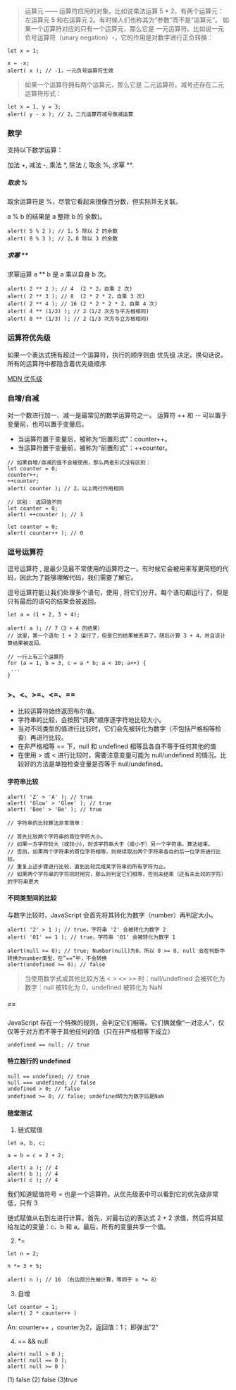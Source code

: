 > 运算元 —— 运算符应用的对象。比如说乘法运算 5 * 2，有两个运算元：左运算元 5 和右运算元 2。有时候人们也称其为“参数”而不是“运算元”。
> 如果一个运算符对应的只有一个运算元，那么它是 一元运算符。比如说一元负号运算符（unary negation）-，它的作用是对数字进行正负转换：
```
let x = 1;

x = -x;
alert( x ); // -1，一元负号运算符生效
```
> 如果一个运算符拥有两个运算元，那么它是 二元运算符。减号还存在二元运算符形式：
```
let x = 1, y = 3;
alert( y - x ); // 2，二元运算符减号做减运算
```

### 数学
支持以下数学运算：

加法 +,
减法 -,
乘法 *,
除法 /,
取余 %,
求幂 **.

##### 取余 %
取余运算符是 %，尽管它看起来很像百分数，但实际并无关联。

a % b 的结果是 a 整除 b 的 余数)。
```
alert( 5 % 2 ); // 1，5 除以 2 的余数
alert( 8 % 3 ); // 2，8 除以 3 的余数
```

##### 求幂 **
求幂运算 a ** b 是 a 乘以自身 b 次。
```
alert( 2 ** 2 ); // 4  (2 * 2，自乘 2 次)
alert( 2 ** 3 ); // 8  (2 * 2 * 2，自乘 3 次)
alert( 2 ** 4 ); // 16 (2 * 2 * 2 * 2，自乘 4 次)
alert( 4 ** (1/2) ); // 2（1/2 次方与平方根相同)
alert( 8 ** (1/3) ); // 2（1/3 次方与立方根相同)
```

### 运算符优先级
如果一个表达式拥有超过一个运算符，执行的顺序则由 优先级 决定。换句话说，所有的运算符中都隐含着优先级顺序

[MDN 优先级](https://developer.mozilla.org/zh-CN/docs/Web/JavaScript/Reference/Operators/Operator_Precedence)

### 自增/自减
对一个数进行加一、减一是最常见的数学运算符之一。
运算符 ++ 和 -- 可以置于变量前，也可以置于变量后。

- 当运算符置于变量后，被称为“后置形式”：counter++。
- 当运算符置于变量前，被称为“前置形式”：++counter。
```
// 如果自增/自减的值不会被使用，那么两者形式没有区别：
let counter = 0;
counter++;
++counter;
alert( counter ); // 2，以上两行作用相同

// 区别： 返回值不同
let counter = 0;
alert( ++counter ); // 1

let counter = 0;
alert( counter++ ); // 0
```

### 逗号运算符
逗号运算符 , 是最少见最不常使用的运算符之一。有时候它会被用来写更简短的代码，因此为了能够理解代码，我们需要了解它。

逗号运算符能让我们处理多个语句，使用 , 将它们分开。每个语句都运行了，但是只有最后的语句的结果会被返回。
```
let a = (1 + 2, 3 + 4);

alert( a ); // 7（3 + 4 的结果）
// 这里，第一个语句 1 + 2 运行了，但是它的结果被丢弃了。随后计算 3 + 4，并且该计算结果被返回。

// 一行上有三个运算符
for (a = 1, b = 3, c = a * b; a < 10; a++) {
 ...
}
```

### >、<、>=、<=、==
- 比较运算符始终返回布尔值。
- 字符串的比较，会按照“词典”顺序逐字符地比较大小。
- 当对不同类型的值进行比较时，它们会先被转化为数字（不包括严格相等检查）再进行比较。
- 在非严格相等 == 下，null 和 undefined 相等且各自不等于任何其他的值
- 在使用 > 或 < 进行比较时，需要注意变量可能为 null/undefined 的情况。比较好的方法是单独检查变量是否等于 null/undefined。

#### 字符串比较
```
alert( 'Z' > 'A' ); // true
alert( 'Glow' > 'Glee' ); // true
alert( 'Bee' > 'Be' ); // true

// 字符串的比较算法非常简单：

// 首先比较两个字符串的首位字符大小。
// 如果一方字符较大（或较小），则该字符串大于（或小于）另一个字符串。算法结束。
// 否则，如果两个字符串的首位字符相等，则继续取出两个字符串各自的后一位字符进行比较。
// 重复上述步骤进行比较，直到比较完成某字符串的所有字符为止。
// 如果两个字符串的字符同时用完，那么则判定它们相等，否则未结束（还有未比较的字符）的字符串更大
```
#### 不同类型间的比较
与数字比较时，JavaScript 会首先将其转化为数字（number）再判定大小。
```
alert( '2' > 1 ); // true，字符串 '2' 会被转化为数字 2
alert( '01' == 1 ); // true，字符串 '01' 会被转化为数字 1

alert(null >= 0); // true; Number(null)为0，所以 0 >= 0, null 会在判断中转换为number类型，在”==“中，不会转换
alert(undefined >= 0); // false
```
> 当使用数学式或其他比较方法 < > <= >= 时：null/undefined 会被转化为数字：null 被转化为 0，undefined 被转化为 NaN

##### ==
JavaScript 存在一个特殊的规则，会判定它们相等。它们俩就像“一对恋人”，仅仅等于对方而不等于其他任何的值（只在非严格相等下成立）
```
undefined == null; // true
```


#### 特立独行的 undefined
```
null == undefined; // true 
null === undefined; // false
undefined > 0; // false
undefined >= 0; // false; undefined转为为数字后是NaN

```

#### 随堂测试
1. 链式赋值
```
let a, b, c;

a = b = c = 2 + 2;

alert( a ); // 4
alert( b ); // 4
alert( c ); // 4
```
我们知道赋值符号 = 也是一个运算符。从优先级表中可以看到它的优先级非常低，只有 3

链式赋值从右到左进行计算。首先，对最右边的表达式 2 + 2 求值，然后将其赋给左边的变量：c、b 和 a。最后，所有的变量共享一个值。

2. *=
```
let n = 2;

n *= 3 + 5;

alert( n ); // 16 （右边部分先被计算，等同于 n *= 8）
```

3. 自增
```
let counter = 1;
alert( 2 * counter++ )
```
An: counter++ ，counter为2，返回值：1； 即弹出”2“

4. == && null
```
alert( null > 0 );
alert( null == 0 );
alert( null >= 0 )
```
(1) false  (2) false  (3)true